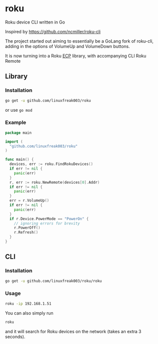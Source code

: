 # roku
Roku device CLI written in Go

Inspired by https://github.com/ncmiller/roku-cli

The project started out aiming to essentially be a GoLang fork of roku-cli, adding in the options of VolumeUp and VolumeDown buttons.

It is now turning into a Roku [ECP](https://developer.roku.com/docs/developer-program/debugging/external-control-api.md) library, with accompanying CLI Roku Remote

## Library

### Installation

```bash
go get -u github.com/linuxfreak003/roku
```
or use `go mod`

### Example

```go
package main

import (
  "github.com/linuxfreak003/roku"
)

func main() {
  devices, err := roku.FindRokuDevices()
  if err != nil {
    panic(err)
  }
  r, err := roku.NewRemote(devices[0].Addr)
  if err != nil {
    panic(err)
  }
  err = r.VolumeUp()
  if err != nil {
    panic(err)
  }
  if r.Device.PowerMode == "PowerOn" {
    // ignoring errors for brevity
    r.PowerOff()
    r.Refresh()
  }
}

```

## CLI

### Installation

```bash
go get -u github.com/linuxfreak003/roku/roku
```

### Usage

```bash
roku -ip 192.168.1.51
```

You can also simply run
```bash
roku
```
and it will search for Roku devices on the network (takes an extra 3 seconds).
